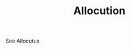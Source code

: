 ---
title: Allocution
permalink: "/definitions/allocution.html"
body: See Allocutus
published_at: '2018-07-07'
layout: post
---